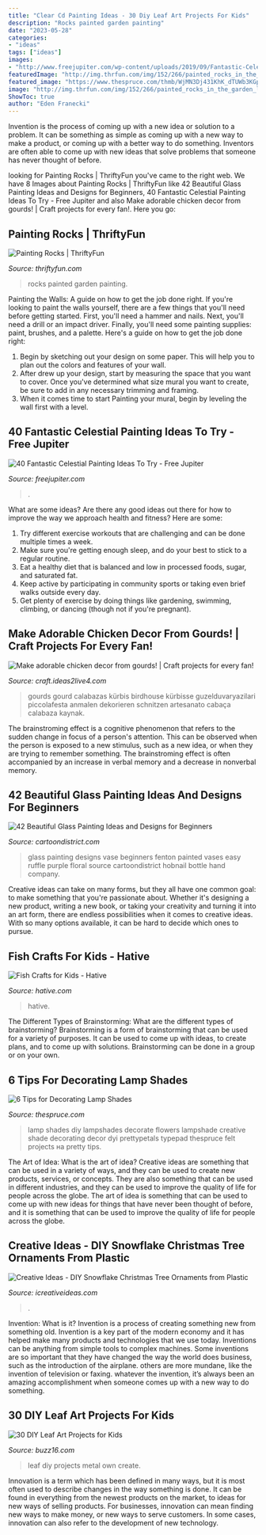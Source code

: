 ```yaml
---
title: "Clear Cd Painting Ideas - 30 Diy Leaf Art Projects For Kids"
description: "Rocks painted garden painting"
date: "2023-05-28"
categories:
- "ideas"
tags: ["ideas"]
images:
- "http://www.freejupiter.com/wp-content/uploads/2019/09/Fantastic-Celestial-Painting-Ideas-To-Try-2-1.jpg"
featuredImage: "http://img.thrfun.com/img/152/266/painted_rocks_in_the_garden_l5.jpg"
featured_image: "https://www.thespruce.com/thmb/WjMN3Dj431KhK_dTUWb3KGpTPXA=/500x1072/filters:fill(auto,1)/552607fdd87279cfea5457f8216e8896-581802445f9b581c0b00c58d.jpg"
image: "http://img.thrfun.com/img/152/266/painted_rocks_in_the_garden_l5.jpg"
ShowToc: true
author: "Eden Franecki"
---
```



Invention is the process of coming up with a new idea or solution to a problem. It can be something as simple as coming up with a new way to make a product, or coming up with a better way to do something. Inventors are often able to come up with new ideas that solve problems that someone has never thought of before.

	

		
looking for Painting Rocks | ThriftyFun you've came to the right web. We have 8 Images about Painting Rocks | ThriftyFun like 42 Beautiful Glass Painting Ideas and Designs for Beginners, 40 Fantastic Celestial Painting Ideas To Try - Free Jupiter and also Make adorable chicken decor from gourds! | Craft projects for every fan!. Here you go:
		
    
## Painting Rocks | ThriftyFun

<img loading=lazy src="http://img.thrfun.com/img/152/266/painted_rocks_in_the_garden_l5.jpg" onerror="this.onerror=null;this.src='https://tse1.mm.bing.net/th?id=OIP.7UTINnpgQS8R_oijdZHwOgHaJ4&amp;pid=15.1';" alt="Painting Rocks | ThriftyFun">

_Source: thriftyfun.com_

>rocks painted garden painting. 

	

Painting the Walls: A guide on how to get the job done right.
If you're looking to paint the walls yourself, there are a few things that you'll need before getting started. First, you'll need a hammer and nails. Next, you'll need a drill or an impact driver. Finally, you'll need some painting supplies: paint, brushes, and a palette. Here's a guide on how to get the job done right: 
1) Begin by sketching out your design on some paper. This will help you to plan out the colors and features of your wall. 
2) After drew up your design, start by measuring the space that you want to cover. Once you've determined what size mural you want to create, be sure to add in any necessary trimming and framing. 
3) When it comes time to start Painting your mural, begin by leveling the wall first with a level.

    
## 40 Fantastic Celestial Painting Ideas To Try - Free Jupiter

<img loading=lazy src="http://www.freejupiter.com/wp-content/uploads/2019/09/Fantastic-Celestial-Painting-Ideas-To-Try-2-1.jpg" onerror="this.onerror=null;this.src='https://tse4.mm.bing.net/th?id=OIP.GjKmFV-2YxGFrmkEHOXXEQHaKh&amp;pid=15.1';" alt="40 Fantastic Celestial Painting Ideas To Try - Free Jupiter">

_Source: freejupiter.com_

>. 

	

What are some ideas?
Are there any good ideas out there for how to improve the way we approach health and fitness? Here are some: 
1. Try different exercise workouts that are challenging and can be done multiple times a week. 
2. Make sure you're getting enough sleep, and do your best to stick to a regular routine. 
3. Eat a healthy diet that is balanced and low in processed foods, sugar, and saturated fat. 
4. Keep active by participating in community sports or taking even brief walks outside every day. 
5. Get plenty of exercise by doing things like gardening, swimming, climbing, or dancing (though not if you're pregnant).

    
## Make Adorable Chicken Decor From Gourds! | Craft Projects For Every Fan!

<img loading=lazy src="https://craft.ideas2live4.com/wp-content/uploads/sites/4/2016/08/Gourd-Art-03.jpg" onerror="this.onerror=null;this.src='https://tse4.mm.bing.net/th?id=OIP.iblcx75zR7Gk-zxWM9a9rgHaNI&amp;pid=15.1';" alt="Make adorable chicken decor from gourds! | Craft projects for every fan!">

_Source: craft.ideas2live4.com_

>gourds gourd calabazas kürbis birdhouse kürbisse guzelduvaryazilari piccolafesta anmalen dekorieren schnitzen artesanato cabaça calabaza kaynak. 

	

The brainstroming effect is a cognitive phenomenon that refers to the sudden change in focus of a person's attention. This can be observed when the person is exposed to a new stimulus, such as a new idea, or when they are trying to remember something. The brainstroming effect is often accompanied by an increase in verbal memory and a decrease in nonverbal memory.

    
## 42 Beautiful Glass Painting Ideas And Designs For Beginners

<img loading=lazy src="http://www.cartoondistrict.com/wp-content/uploads/2017/07/Glass-Painting-Ideas-and-Designs-for-Beginnerspopular-triangle-red-modern-plastic-with-regard-to-creative-idea-awesome-animal-print-glass-painting-candle-holders-design-ideas.jpg" onerror="this.onerror=null;this.src='https://tse3.mm.bing.net/th?id=OIP.-6tdmRJtpy3Y260mg-8vXAHaL-&amp;pid=15.1';" alt="42 Beautiful Glass Painting Ideas and Designs for Beginners">

_Source: cartoondistrict.com_

>glass painting designs vase beginners fenton painted vases easy ruffle purple floral source cartoondistrict hobnail bottle hand company. 

	

Creative ideas can take on many forms, but they all have one common goal: to make something that you're passionate about. Whether it's designing a new product, writing a new book, or taking your creativity and turning it into an art form, there are endless possibilities when it comes to creative ideas. With so many options available, it can be hard to decide which ones to pursue.

    
## Fish Crafts For Kids - Hative

<img loading=lazy src="http://hative.com/wp-content/uploads/2015/01/fish-crafts/6-fish-crafts-for-kids.jpg" onerror="this.onerror=null;this.src='https://tse1.mm.bing.net/th?id=OIP.UBFQOjozlXsYe8alVAVqEwHaLH&amp;pid=15.1';" alt="Fish Crafts for Kids - Hative">

_Source: hative.com_

>hative. 

	

The Different Types of Brainstorming: What are the different types of brainstorming?
Brainstorming is a form of brainstorming that can be used for a variety of purposes. It can be used to come up with ideas, to create plans, and to come up with solutions. Brainstorming can be done in a group or on your own.

    
## 6 Tips For Decorating Lamp Shades

<img loading=lazy src="https://www.thespruce.com/thmb/WjMN3Dj431KhK_dTUWb3KGpTPXA=/500x1072/filters:fill(auto,1)/552607fdd87279cfea5457f8216e8896-581802445f9b581c0b00c58d.jpg" onerror="this.onerror=null;this.src='https://tse3.mm.bing.net/th?id=OIP.tMXtxnf6QaUm6b43BYTkgwHaP4&amp;pid=15.1';" alt="6 Tips for Decorating Lamp Shades">

_Source: thespruce.com_

>lamp shades diy lampshades decorate flowers lampshade creative shade decorating decor dyi prettypetals typepad thespruce felt projects на pretty tips. 

	

The Art of Idea: What is the art of idea?
Creative ideas are something that can be used in a variety of ways, and they can be used to create new products, services, or concepts. They are also something that can be used in different industries, and they can be used to improve the quality of life for people across the globe. The art of idea is something that can be used to come up with new ideas for things that have never been thought of before, and it is something that can be used to improve the quality of life for people across the globe.

    
## Creative Ideas - DIY Snowflake Christmas Tree Ornaments From Plastic

<img loading=lazy src="https://www.icreativeideas.com/wp-content/uploads/2014/11/Creative-Ideas-DIY-Plastic-Bottle-Christmas-Tree-8.jpg" onerror="this.onerror=null;this.src='https://tse2.mm.bing.net/th?id=OIP.R5w7b3c_wsYq9dy4w8JhPgHaJ4&amp;pid=15.1';" alt="Creative Ideas - DIY Snowflake Christmas Tree Ornaments from Plastic">

_Source: icreativeideas.com_

>. 

	

Invention: What is it?
Invention is a process of creating something new from something old. Invention is a key part of the modern economy and it has helped make many products and technologies that we use today. Inventions can be anything from simple tools to complex machines. Some inventions are so important that they have changed the way the world does business, such as the introduction of the airplane. others are more mundane, like the invention of television or faxing. whatever the invention, it’s always been an amazing accomplishment when someone comes up with a new way to do something.

    
## 30 DIY Leaf Art Projects For Kids

<img loading=lazy src="http://buzz16.com/wp-content/uploads/2017/07/DIY-Leaf-Art-Projects-for-Kids-2.jpg" onerror="this.onerror=null;this.src='https://tse2.mm.bing.net/th?id=OIP.BkK7mIYa2FwVT9d8DFdFfwHaJ3&amp;pid=15.1';" alt="30 DIY Leaf Art Projects for Kids">

_Source: buzz16.com_

>leaf diy projects metal own create. 

	

Innovation is a term which has been defined in many ways, but it is most often used to describe changes in the way something is done. It can be found in everything from the newest products on the market, to ideas for new ways of selling products. For businesses, innovation can mean finding new ways to make money, or new ways to serve customers. In some cases, innovation can also refer to the development of new technology.

